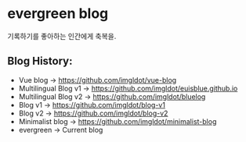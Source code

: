 # evergreen blog

기록하기를 좋아하는 인간에게 축복을.

## Blog History:

- Vue blog → https://github.com/imgldot/vue-blog
- Multilingual Blog v1 → https://github.com/imgldot/euisblue.github.io
- Multilingual Blog v2 → https://github.com/imgldot/bluelog
- Blog v1 → https://github.com/imgldot/blog-v1
- Blog v2 → https://github.com/imgldot/blog-v2
- Minimalist blog → https://github.com/imgldot/minimalist-blog
- evergreen → Current blog